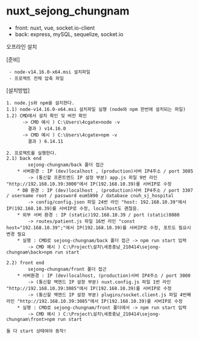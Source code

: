 # nuxt_sejong_chungnam

- front: nuxt, vue, socket.io-client
- back: express, mySQL, sequelize, socket.io

오프라인 설치

  [준비]
  
     - node-v14.16.0-x64.msi 설치파일
     - 프로젝트 전체 압축 파일

  [설치방법]
  
    1. node.js와 npm을 설치한다.
	1.1) node-v14.16.0-x64.msi 설치파일 실행 (node와 npm 한번에 설치되는 파일)
	1.2) CMD에서 설치 확인 및 버전 확인
	      -> CMD 예시 ) C:\Users\4cgate>node -v
		    결과 ) v14.16.0
	      -> CMD 예시 ) C:\Users\4cgate>npm -v
		    결과 ) 6.14.11

    2. 프로젝트를 실행한다.
	2.1) back end
	        sejong-chungnam/back 폴더 접근
		* 서버환경 : IP (dev)localhost , (production)서버 IP4주소 / port 3085
			-> (통신할 프론트엔드 IP 설정 부분) app.js 파일 9번 라인 "http://192.168.10.39:3000"에서 IP(192.168.10.39)를 서버IP로 수정
		* DB 환경 : IP (dev)localhost , (production)서버 IP4주소 / port 3307 / username root / password eum5890 / database cnuh_sj_hospital
			-> config/config.json 파일 24번 라인 "host: 192.168.10.39"에서 IP(192.168.10.39)를 서버IP로 수정, localhost도 괜찮음.
		* 외부 서버 환경 : IP (static)192.168.10.39 / port (static)8080
			-> routes/patient.js 파일 16번 라인 "const host="192.168.10.39";"에서 IP(192.168.10.39)를 서버IP로 수정, 포트도 필요시 변경 필요
		* 실행 : CMD로 sejong-chungnam/back 폴더 접근 -> npm run start 입력
			-> CMD 예시 ) C:\Project\설치\세종충남_210414\sejong-chungnam\back>npm run start

	2.2) front end
	        sejong-chungnam/front 폴더 접근
		* 서버환경 : IP (dev)localhost, (production)서버 IP4주소 / port 3000
			-> (통신할 백엔드 IP 설정 부분) nuxt.config.js 파일 1번 라인 "http://192.168.10.39:3085"에서 IP(192.168.10.39)를 서버IP로 수정 
			-> (통신할 백엔드 IP 설정 부분) plugins/socket.client.js 파일 4번째 라인 "http://192.168.10.39:3085"에서 IP(192.168.10.39)를 서버IP로 수정
		* 실행 : CMD로 sejong-chungnam/front 폴더에서 -> npm run start 입력
			-> CMD 예시 ) C:\Project\설치\세종충남_210414\sejong-chungnam\front>npm run start

 	둘 다 start 상태여야 동작!
